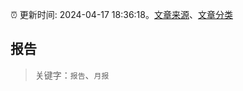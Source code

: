 :alarm_clock: 更新时间: 2024-04-17 18:36:18。[文章来源](/README.md)、[文章分类](/TAGS.md)

## 报告


> 关键字：`报告`、`月报`



